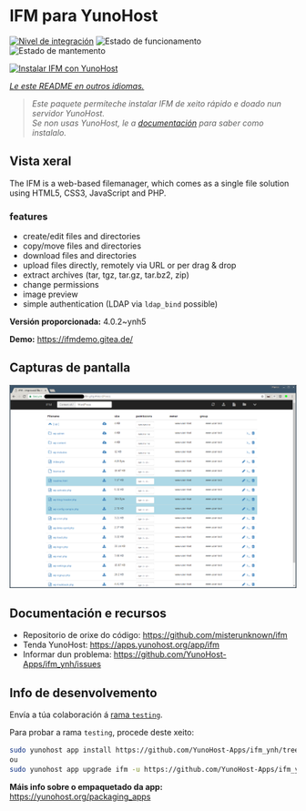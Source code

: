 <!--
NOTA: Este README foi creado automáticamente por <https://github.com/YunoHost/apps/tree/master/tools/readme_generator>
NON debe editarse manualmente.
-->

# IFM para YunoHost

[![Nivel de integración](https://dash.yunohost.org/integration/ifm.svg)](https://ci-apps.yunohost.org/ci/apps/ifm/) ![Estado de funcionamento](https://ci-apps.yunohost.org/ci/badges/ifm.status.svg) ![Estado de mantemento](https://ci-apps.yunohost.org/ci/badges/ifm.maintain.svg)

[![Instalar IFM con YunoHost](https://install-app.yunohost.org/install-with-yunohost.svg)](https://install-app.yunohost.org/?app=ifm)

*[Le este README en outros idiomas.](./ALL_README.md)*

> *Este paquete permíteche instalar IFM de xeito rápido e doado nun servidor YunoHost.*  
> *Se non usas YunoHost, le a [documentación](https://yunohost.org/install) para saber como instalalo.*

## Vista xeral

The IFM is a web-based filemanager, which comes as a single file solution using HTML5, CSS3, JavaScript and PHP. 

### features

- create/edit files and directories
- copy/move files and directories
- download files and directories
- upload files directly, remotely via URL or per drag & drop
- extract archives (tar, tgz, tar.gz, tar.bz2, zip)
- change permissions
- image preview
- simple authentication (LDAP via `ldap_bind` possible)


**Versión proporcionada:** 4.0.2~ynh5

**Demo:** <https://ifmdemo.gitea.de/>

## Capturas de pantalla

![Captura de pantalla de IFM](./doc/screenshots/ifm_screenshot.png)

## Documentación e recursos

- Repositorio de orixe do código: <https://github.com/misterunknown/ifm>
- Tenda YunoHost: <https://apps.yunohost.org/app/ifm>
- Informar dun problema: <https://github.com/YunoHost-Apps/ifm_ynh/issues>

## Info de desenvolvemento

Envía a túa colaboración á [rama `testing`](https://github.com/YunoHost-Apps/ifm_ynh/tree/testing).

Para probar a rama `testing`, procede deste xeito:

```bash
sudo yunohost app install https://github.com/YunoHost-Apps/ifm_ynh/tree/testing --debug
ou
sudo yunohost app upgrade ifm -u https://github.com/YunoHost-Apps/ifm_ynh/tree/testing --debug
```

**Máis info sobre o empaquetado da app:** <https://yunohost.org/packaging_apps>
